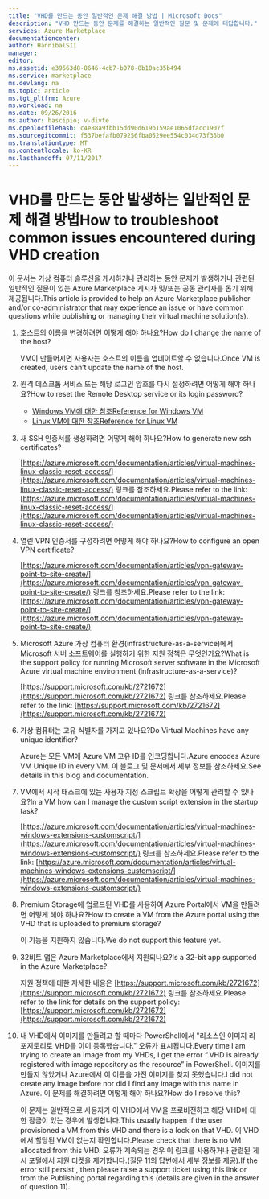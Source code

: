 ```yaml
---
title: "VHD를 만드는 동안 일반적인 문제 해결 방법 | Microsoft Docs"
description: "VHD 만드는 동안 문제를 해결하는 일반적인 질문 및 문제에 대답합니다."
services: Azure Marketplace
documentationcenter: 
author: HannibalSII
manager: 
editor: 
ms.assetid: e39563d8-8646-4cb7-b078-8b10ac35b494
ms.service: marketplace
ms.devlang: na
ms.topic: article
ms.tgt_pltfrm: Azure
ms.workload: na
ms.date: 09/26/2016
ms.author: hascipio; v-divte
ms.openlocfilehash: c4e88a9fbb15dd90d619b159ae1065dfacc1907f
ms.sourcegitcommit: f537befafb079256fba0529ee554c034d73f36b0
ms.translationtype: MT
ms.contentlocale: ko-KR
ms.lasthandoff: 07/11/2017
---
```

# <a name="how-to-troubleshoot-common-issues-encountered-during-vhd-creation"></a><span data-ttu-id="3b683-103">VHD를 만드는 동안 발생하는 일반적인 문제 해결 방법</span><span class="sxs-lookup"><span data-stu-id="3b683-103">How to troubleshoot common issues encountered during VHD creation</span></span>
<span data-ttu-id="3b683-104">이 문서는 가상 컴퓨터 솔루션을 게시하거나 관리하는 동안 문제가 발생하거나 관련된 일반적인 질문이 있는 Azure Marketplace 게시자 및/또는 공동 관리자를 돕기 위해 제공됩니다.</span><span class="sxs-lookup"><span data-stu-id="3b683-104">This article is provided to help an Azure Marketplace publisher and/or co-administrator that may experience an issue or have common questions while publishing or managing their virtual machine solution(s).</span></span>

1. <span data-ttu-id="3b683-105">호스트의 이름을 변경하려면 어떻게 해야 하나요?</span><span class="sxs-lookup"><span data-stu-id="3b683-105">How do I change the name of the host?</span></span>
   
    <span data-ttu-id="3b683-106">VM이 만들어지면 사용자는 호스트의 이름을 업데이트할 수 없습니다.</span><span class="sxs-lookup"><span data-stu-id="3b683-106">Once VM is created, users can’t update the name of the host.</span></span>
2. <span data-ttu-id="3b683-107">원격 데스크톱 서비스 또는 해당 로그인 암호를 다시 설정하려면 어떻게 해야 하나요?</span><span class="sxs-lookup"><span data-stu-id="3b683-107">How to reset the Remote Desktop service or its login password?</span></span>
   
   * [<span data-ttu-id="3b683-108">Windows VM에 대한 참조</span><span class="sxs-lookup"><span data-stu-id="3b683-108">Reference for Windows VM</span></span>](https://azure.microsoft.com/documentation/articles/virtual-machines-windows-reset-rdp/)
   * [<span data-ttu-id="3b683-109">Linux VM에 대한 참조</span><span class="sxs-lookup"><span data-stu-id="3b683-109">Reference for Linux VM</span></span>](https://azure.microsoft.com/documentation/articles/virtual-machines-linux-classic-reset-access/)
3. <span data-ttu-id="3b683-110">새 SSH 인증서를 생성하려면 어떻게 해야 하나요?</span><span class="sxs-lookup"><span data-stu-id="3b683-110">How to generate new ssh certificates?</span></span>
   
   <span data-ttu-id="3b683-111">[https://azure.microsoft.com/documentation/articles/virtual-machines-linux-classic-reset-access/](https://azure.microsoft.com/documentation/articles/virtual-machines-linux-classic-reset-access/) 링크를 참조하세요.</span><span class="sxs-lookup"><span data-stu-id="3b683-111">Please refer to the link: [https://azure.microsoft.com/documentation/articles/virtual-machines-linux-classic-reset-access/](https://azure.microsoft.com/documentation/articles/virtual-machines-linux-classic-reset-access/)</span></span>
4. <span data-ttu-id="3b683-112">열린 VPN 인증서를 구성하려면 어떻게 해야 하나요?</span><span class="sxs-lookup"><span data-stu-id="3b683-112">How to configure an open VPN certificate?</span></span>
   
   <span data-ttu-id="3b683-113">[https://azure.microsoft.com/documentation/articles/vpn-gateway-point-to-site-create/](https://azure.microsoft.com/documentation/articles/vpn-gateway-point-to-site-create/) 링크를 참조하세요.</span><span class="sxs-lookup"><span data-stu-id="3b683-113">Please refer to the link: [https://azure.microsoft.com/documentation/articles/vpn-gateway-point-to-site-create/](https://azure.microsoft.com/documentation/articles/vpn-gateway-point-to-site-create/)</span></span>
5. <span data-ttu-id="3b683-114">Microsoft Azure 가상 컴퓨터 환경(infrastructure-as-a-service)에서 Microsoft 서버 소프트웨어를 실행하기 위한 지원 정책은 무엇인가요?</span><span class="sxs-lookup"><span data-stu-id="3b683-114">What is the support policy for running Microsoft server software in the Microsoft Azure virtual machine environment (infrastructure-as-a-service)?</span></span>
   
   <span data-ttu-id="3b683-115">[https://support.microsoft.com/kb/2721672](https://support.microsoft.com/kb/2721672) 링크를 참조하세요.</span><span class="sxs-lookup"><span data-stu-id="3b683-115">Please refer to the link: [https://support.microsoft.com/kb/2721672](https://support.microsoft.com/kb/2721672)</span></span>
6. <span data-ttu-id="3b683-116">가상 컴퓨터는 고유 식별자를 가지고 있나요?</span><span class="sxs-lookup"><span data-stu-id="3b683-116">Do Virtual Machines have any unique identifier?</span></span>
   
   <span data-ttu-id="3b683-117">Azure는 모든 VM에 Azure VM 고유 ID를 인코딩합니다.</span><span class="sxs-lookup"><span data-stu-id="3b683-117">Azure encodes Azure VM Unique ID in every VM.</span></span> <span data-ttu-id="3b683-118">이 블로그 및 문서에서 세부 정보를 참조하세요.</span><span class="sxs-lookup"><span data-stu-id="3b683-118">See details in this blog and documentation.</span></span>
7. <span data-ttu-id="3b683-119">VM에서 시작 태스크에 있는 사용자 지정 스크립트 확장을 어떻게 관리할 수 있나요?</span><span class="sxs-lookup"><span data-stu-id="3b683-119">In a VM how can I manage the custom script extension in the startup task?</span></span>
   
   <span data-ttu-id="3b683-120">[https://azure.microsoft.com/documentation/articles/virtual-machines-windows-extensions-customscript/](https://azure.microsoft.com/documentation/articles/virtual-machines-windows-extensions-customscript/) 링크를 참조하세요.</span><span class="sxs-lookup"><span data-stu-id="3b683-120">Please refer to the link: [https://azure.microsoft.com/documentation/articles/virtual-machines-windows-extensions-customscript/](https://azure.microsoft.com/documentation/articles/virtual-machines-windows-extensions-customscript/)</span></span>
8. <span data-ttu-id="3b683-121">Premium Storage에 업로드된 VHD를 사용하여 Azure Portal에서 VM을 만들려면 어떻게 해야 하나요?</span><span class="sxs-lookup"><span data-stu-id="3b683-121">How to create a VM from the Azure portal using the VHD that is uploaded to premium storage?</span></span>
   
   <span data-ttu-id="3b683-122">이 기능을 지원하지 않습니다.</span><span class="sxs-lookup"><span data-stu-id="3b683-122">We do not support this feature yet.</span></span>
9. <span data-ttu-id="3b683-123">32비트 앱은 Azure Marketplace에서 지원되나요?</span><span class="sxs-lookup"><span data-stu-id="3b683-123">Is a 32-bit app supported in the Azure Marketplace?</span></span>
   
   <span data-ttu-id="3b683-124">지원 정책에 대한 자세한 내용은 [https://support.microsoft.com/kb/2721672](https://support.microsoft.com/kb/2721672) 링크를 참조하세요.</span><span class="sxs-lookup"><span data-stu-id="3b683-124">Please refer to the link for details on the support policy: [https://support.microsoft.com/kb/2721672](https://support.microsoft.com/kb/2721672)</span></span>
10. <span data-ttu-id="3b683-125">내 VHD에서 이미지를 만들려고 할 때마다 PowerShell에서 "리소스인 이미지 리포지토리로 VHD를 이미 등록했습니다." 오류가 표시됩니다.</span><span class="sxs-lookup"><span data-stu-id="3b683-125">Every time I am trying to create an image from my VHDs, I get the error “.VHD is already registered with image repository as the resource” in PowerShell.</span></span> <span data-ttu-id="3b683-126">이미지를 만들지 않았거나 Azure에서 이 이름을 가진 이미지를 찾지 못했습니다.</span><span class="sxs-lookup"><span data-stu-id="3b683-126">I did not create any image before nor did I find any image with this name in Azure.</span></span> <span data-ttu-id="3b683-127">이 문제를 해결하려면 어떻게 해야 하나요?</span><span class="sxs-lookup"><span data-stu-id="3b683-127">How do I resolve this?</span></span>
    
    <span data-ttu-id="3b683-128">이 문제는 일반적으로 사용자가 이 VHD에서 VM을 프로비전하고 해당 VHD에 대한 잠금이 있는 경우에 발생합니다.</span><span class="sxs-lookup"><span data-stu-id="3b683-128">This usually happen if the user provisioned a VM from this VHD and there is a lock on that VHD.</span></span> <span data-ttu-id="3b683-129">이 VHD에서 할당된 VM이 없는지 확인합니다.</span><span class="sxs-lookup"><span data-stu-id="3b683-129">Please check that there is no VM allocated from this VHD.</span></span> <span data-ttu-id="3b683-130">오류가 계속되는 경우 이 링크를 사용하거나 관련된 게시 포털에서 지원 티켓을 제기합니다.(질문 11의 답변에서 세부 정보를 제공).</span><span class="sxs-lookup"><span data-stu-id="3b683-130">If the error still persist , then please raise a support ticket using this link or from the Publishing portal regarding this (details are given in the answer of question 11).</span></span>